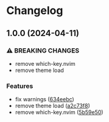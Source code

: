 # Changelog

## 1.0.0 (2024-04-11)


### ⚠ BREAKING CHANGES

* remove which-key.nvim
* remove theme load

### Features

* fix warnings ([634eebc](https://github.com/TokyoVim/TokyoVim/commit/634eebcc5d97288ce0fa5b5a60c6e91889a0eff7))
* remove theme load ([a2c73f8](https://github.com/TokyoVim/TokyoVim/commit/a2c73f8de8c423e3e0f2e7d16648bfabdcb1f58e))
* remove which-key.nvim ([5b59e50](https://github.com/TokyoVim/TokyoVim/commit/5b59e504fdf88861b8d507dee965296e368bdca6))
